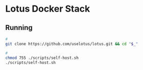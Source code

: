 # Lotus Docker Stack

## Running

```sh
#
git clone https://github.com/uselotus/lotus.git && cd "$_"

#
chmod 755 ./scripts/self-host.sh
./scripts/self-host.sh
```
